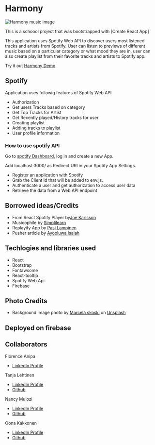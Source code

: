 # Harmony

![Harmony music image](./public/Harmony-Spotify-App-image.png?raw=true)

This is a schoool project that was bootstrapped with [Create React App]

This application uses Spotify Web API to discover users most listened tracks and artists from Spotify. User can listen to previews of different music based on a particular category or what mood they are in, user can also create playlist from their favorite tracks and artists to Spotify app.

Try it out [Harmony Demo](https://harmony-fbddf.web.app/)

## Spotify

Application uses followig features of Spotify Web API

- Authorization
- Get users Tracks based on category
- Get Top Tracks for Artist
- Get Recently played/History tracks for user
- Creating playlist
- Adding tracks to playlist
- User profile information

### How to use spotify API

Go to [spotify Dashboard](https://developer.spotify.com/dashboard/), log in and create a new App.

Add localhost:3000/ as Redirect URI in your Spotify App Settings.

- Register an application with Spotify
- Grab the Client Id that will be added to env.js.
- Authenticate a user and get authorization to access user data
- Retrieve the data from a Web API endpoint

## Borrowed ideas/Credits

- From React Spotify Player by[Joe Karlsson](https://github.com/JoeKarlsson/react-spotify-player)
- Musicophile by [Simplilearn](https://www.simplilearn.com/react-tutorial-article)
- Replayify App by [Pasi Lampinen](https://github.com/palampinen/replayify)
- Pusher article by [Ayooluwa Isaiah](https://pusher.com/tutorials/spotify-history-react-node#set-up-the-server)

## Techlogies and libraries used

- React
- Bootstrap
- Fontawsome
- React-tooltip
- Spotify Web Api
- Firebase

## Photo Credits

- Background image photo by [Marcela skoski](https://unsplash.com/@marcelalaskoski) on [Unsplash](https://unsplash.com/)

## Deployed on firebase

## Collaborators

Florence Anipa

- [LinkedIn Profile](https://www.linkedin.com/in/florence-mawu-femo-anipa/)

Tanja Lehtinen

- [LinkedIn Profile](https://www.linkedin.com/in/tanja-lehtinen-3b692019b/)
- [Github](https://github.com/maaliskesakuu)

Nancy Mulozi

- [LinkedIn Profile](https://www.linkedin.com/in/nancy-minyoi-mulozi/)
- [Github](https://github.com/nanrisa27)

Oona Kakkonen

- [LinkedIn Profile](https://www.linkedin.com/in/oona-kakkonen/)
- [Github](https://github.com/oona-k)
